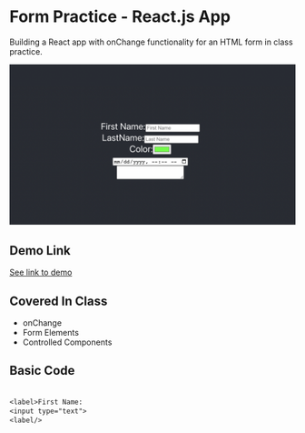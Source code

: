 # Form Practice - React.js App 

Building a React app with onChange functionality for an HTML form in class practice.

![Screenshot](./public/images/readme.png)

## Demo Link
[See link to demo](https://form-practice-dr.web.app)

## Covered In Class
* onChange
* Form Elements
* Controlled Components

## Basic Code
```

<label>First Name:
<input type="text">
<label/>

```



